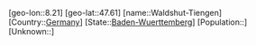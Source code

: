 ﻿---
location: [47.61,8.21]
type: City
tags:
- geo/City


SpocWebEntityId: 35418
isDeleted: false
confidential: public

---
[geo-lon::8.21]
[geo-lat::47.61]
[name::Waldshut-Tiengen]
[Country::[Germany](geo/Continent/Europe/Germany.md)]
[State::[Baden-Wuerttemberg](geo/Continent/Europe/Germany/Baden-Wuerttemberg.md)]
[Population::]
[Unknown::]

